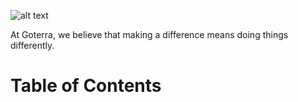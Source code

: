 ![alt text](https://github.com/JessYJY/insectfarming.github.io/blob/master/Image/ProTitle.png)

At Goterra, we believe that making a difference means doing things differently.

# Table of Contents
